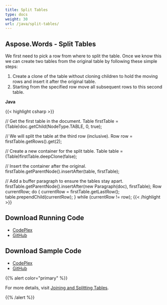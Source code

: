 ```yaml
---
title: Split Tables
type: docs
weight: 30
url: /java/split-tables/
---
```


## **Aspose.Words - Split Tables**
We first need to pick a row from where to split the table. Once we know this we can create two tables from the original table by following these simple steps:

1. Create a clone of the table without cloning children to hold the moving rows and insert it after the original table.
1. Starting from the specified row move all subsequent rows to this second table.

**Java**

{{< highlight csharp >}}

// Get the first table in the document.
Table firstTable = (Table)doc.getChild(NodeType.TABLE, 0, true);

// We will split the table at the third row (inclusive).
Row row = firstTable.getRows().get(2);

// Create a new container for the split table.
Table table = (Table)firstTable.deepClone(false);

// Insert the container after the original.
firstTable.getParentNode().insertAfter(table, firstTable);

// Add a buffer paragraph to ensure the tables stay apart.
firstTable.getParentNode().insertAfter(new Paragraph(doc), firstTable);
Row currentRow;
do
{
    currentRow = firstTable.getLastRow();
    table.prependChild(currentRow);
}
while (currentRow != row);
{{< /highlight >}}
## **Download Running Code**
- [CodePlex](https://asposewordsjavaapachepoi.codeplex.com/releases/view/618321)
- [GitHub](https://github.com/aspose-words/Aspose.Words-for-Java/releases/tag/Aspose.Words_Java_for_Apache_POI_WP-v1.0.0)
## **Download Sample Code**
- [CodePlex](https://asposewordsjavaapachepoi.codeplex.com/SourceControl/latest#src/main/java/com/aspose/words/examples/asposefeatures/workingwithtables/splittables/AsposeSplittingTables.java)
- [GitHub](https://github.com/aspose-words/Aspose.Words-for-Java/blob/master/Plugins/Aspose_Words_for_Apache_POI/src/main/java/com/aspose/words/examples/asposefeatures/workingwithtables/splittables/AsposeSplittingTables.java)

{{% alert color="primary" %}} 

For more details, visit [Joining and Splitting Tables](http://docs.aspose.com/docs/display/wordsjava/Joining+and+Splitting+Tables).

{{% /alert %}}
